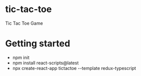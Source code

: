 # tic-tac-toe
Tic Tac Toe Game

# Getting started
- npm init
- npm install react-scripts@latest
- npx create-react-app tictactoe --template redux-typescript